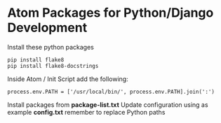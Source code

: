 # Atom Packages for Python/Django Development

Install these python packages
```
pip install flake8
pip install flake8-docstrings
```

Inside Atom / Init Script add the following:
```
process.env.PATH = ['/usr/local/bin/', process.env.PATH].join(':')
```

Install packages from **package-list.txt**
Update configuration using as example **config.txt** remember to replace Python paths
